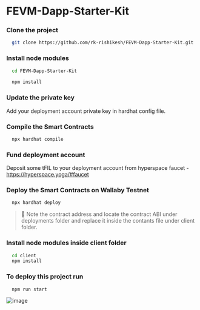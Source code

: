 # FEVM-Dapp-Starter-Kit

### Clone the project
```bash
  git clone https://github.com/rk-rishikesh/FEVM-Dapp-Starter-Kit.git
```
### Install node modules
```bash
  cd FEVM-Dapp-Starter-Kit
  
  npm install
```
### Update the private key
Add your deployment account private key in hardhat config file.

### Compile the Smart Contracts
```bash
  npx hardhat compile
```
### Fund deployment account
Deposit some tFIL to your deployment account from hyperspace faucet - https://hyperspace.yoga/#faucet

### Deploy the Smart Contracts on Wallaby Testnet
```bash
  npx hardhat deploy
```

> 📢 Note the contract address and locate the contract ABI under deployments folder and replace it inside the contants file under client folder.

### Install node modules inside client folder
```bash
  cd client
  npm install
```

### To deploy this project run

```bash
  npm run start
```
![image](https://user-images.githubusercontent.com/59107121/213632197-57ae640e-d20f-4c00-84f8-e103330e0b59.png)

```
